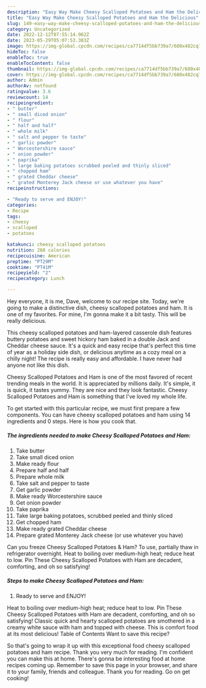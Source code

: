 ```yaml
---
description: "Easy Way Make Cheesy Scalloped Potatoes and Ham the Delicious"
title: "Easy Way Make Cheesy Scalloped Potatoes and Ham the Delicious"
slug: 149-easy-way-make-cheesy-scalloped-potatoes-and-ham-the-delicious
category: Uncategorized
date: 2022-12-12T07:55:14.962Z
date: 2023-05-29T05:07:53.383Z
image: https://img-global.cpcdn.com/recipes/ca7714df5bb739a7/680x482cq70/cheesy-scalloped-potatoes-and-ham-recipe-main-photo.jpg
hideToc: false
enableToc: true
enableTocContent: false
thumbnail: https://img-global.cpcdn.com/recipes/ca7714df5bb739a7/680x482cq70/cheesy-scalloped-potatoes-and-ham-recipe-main-photo.jpg
cover: https://img-global.cpcdn.com/recipes/ca7714df5bb739a7/680x482cq70/cheesy-scalloped-potatoes-and-ham-recipe-main-photo.jpg
author: Admin
authorAv: notfound
ratingvalue: 3.6
reviewcount: 14
recipeingredient:
- " butter"
- " small diced onion"
- " flour"
- " half and half"
- " whole milk"
- " salt and pepper to taste"
- " garlic powder"
- " Worcestershire sauce"
- " onion powder"
- " paprika"
- " large baking potatoes scrubbed peeled and thinly sliced"
- " chopped ham"
- " grated Cheddar cheese"
- " grated Monterey Jack cheese or use whatever you have"
recipeinstructions:

- "Ready to serve and ENJOY!"
categories:
- Recipe
tags:
- cheesy
- scalloped
- potatoes

katakunci: cheesy scalloped potatoes 
nutrition: 268 calories
recipecuisine: American
preptime: "PT29M"
cooktime: "PT41M"
recipeyield: "2"
recipecategory: Lunch

---
```



Hey everyone, it is me, Dave, welcome to our recipe site. Today, we're going to make a distinctive dish, cheesy scalloped potatoes and ham. It is one of my favorites. For mine, I'm gonna make it a bit tasty. This will be really delicious.

This cheesy scalloped potatoes and ham-layered casserole dish features buttery potatoes and sweet hickory ham baked in a double Jack and Cheddar cheese sauce. It&#39;s a quick and easy recipe that&#39;s perfect this time of year as a holiday side dish, or delicious anytime as a cozy meal on a chilly night! The recipe is really easy and affordable. I have never had anyone not like this dish.

Cheesy Scalloped Potatoes and Ham is one of the most favored of recent trending meals in the world. It is appreciated by millions daily. It's simple, it is quick, it tastes yummy. They are nice and they look fantastic. Cheesy Scalloped Potatoes and Ham is something that I've loved my whole life.


To get started with this particular recipe, we must first prepare a few components. You can have cheesy scalloped potatoes and ham using 14 ingredients and 0 steps. Here is how you cook that.

<!--inarticleads1-->

##### The ingredients needed to make Cheesy Scalloped Potatoes and Ham:

1. Take  butter
1. Take  small diced onion
1. Make ready  flour
1. Prepare  half and half
1. Prepare  whole milk
1. Take  salt and pepper to taste
1. Get  garlic powder
1. Make ready  Worcestershire sauce
1. Get  onion powder
1. Take  paprika
1. Take  large baking potatoes, scrubbed peeled and thinly sliced
1. Get  chopped ham
1. Make ready  grated Cheddar cheese
1. Prepare  grated Monterey Jack cheese (or use whatever you have)


Can you freeze Cheesy Scalloped Potatoes &amp; Ham? To use, partially thaw in refrigerator overnight. Heat to boiling over medium-high heat; reduce heat to low. Pin These Cheesy Scalloped Potatoes with Ham are decadent, comforting, and oh so satisfying! 

<!--inarticleads2-->

##### Steps to make Cheesy Scalloped Potatoes and Ham:


1. Ready to serve and ENJOY!

Heat to boiling over medium-high heat; reduce heat to low. Pin These Cheesy Scalloped Potatoes with Ham are decadent, comforting, and oh so satisfying! Classic quick and hearty scalloped potatoes are smothered in a creamy white sauce with ham and topped with cheese. This is comfort food at its most delicious! Table of Contents Want to save this recipe? 

So that's going to wrap it up with this exceptional food cheesy scalloped potatoes and ham recipe. Thank you very much for reading. I'm confident you can make this at home. There's gonna be interesting food at home recipes coming up. Remember to save this page in your browser, and share it to your family, friends and colleague. Thank you for reading. Go on get cooking!
